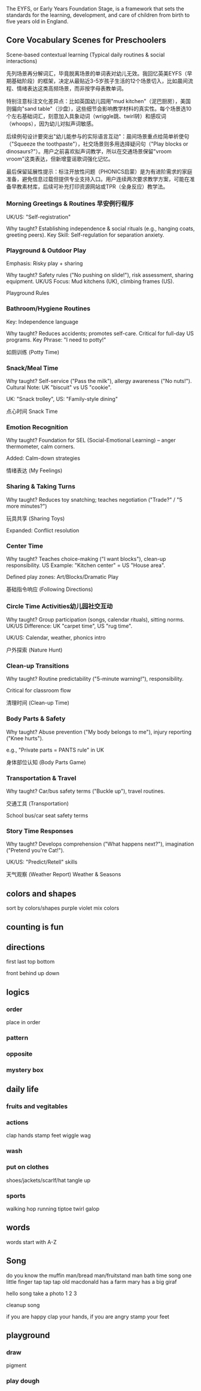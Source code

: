 The EYFS, or Early Years Foundation Stage, is a framework that sets the standards for the learning, development, and care of children from birth to five years old in England. 

## Core Vocabulary Scenes for Preschoolers​

Scene-based contextual learning (Typical daily routines & social interactions) 

先列场景再分解词汇，毕竟脱离场景的单词表对幼儿无效。我回忆英美EYFS（早期基础阶段）的框架，决定从最贴近3-5岁孩子生活的12个场景切入，比如晨间流程、情绪表达这类高频场景，而非按字母表教单词。

特别注意标注文化差异点：比如英国幼儿园用"mud kitchen"（泥巴厨房），美国则偏向"sand table"（沙盘），这些细节会影响教学材料的真实性。每个场景选10个左右基础词汇，刻意加入具象动词（wriggle跳、twirl转）和感叹词（whoops），因为幼儿对拟声词敏感。

后续例句设计要突出"幼儿能参与的实际语言互动"：晨间场景重点给简单祈使句（"Squeeze the toothpaste"），社交场景则多用选择疑问句（"Play blocks or dinosaurs?"）。用户之前喜欢拟声词教学，所以在交通场景保留"vroom vroom"这类表达，但新增童谣歌词强化记忆。

最后保留延展性提示：标注开放性问题（PHONICS启蒙）是为有进阶需求的家庭准备，避免信息过载但提供专业支持入口。用户连续两次要求教学方案，可能在准备早教素材库，后续可补充打印资源网站或TPR（全身反应）教学法。

### Morning Greetings & Routines​ ​早安例行程序​​
UK/US: "Self-registration"

Why taught? Establishing independence & social rituals (e.g., hanging coats, greeting peers).
Key Skill: Self-regulation for separation anxiety.


### Playground & Outdoor Play​​ 
Emphasis: Risky play + sharing

Why taught? Safety rules ("No pushing on slide!"), risk assessment, sharing equipment.
UK/US Focus: Mud kitchens (UK), climbing frames (US).

Playground Rules

### ​​Bathroom/Hygiene Routines​​
Key: Independence language

Why taught? Reduces accidents; promotes self-care. Critical for full-day US programs.
Key Phrase: "I need to potty!"

​​如厕训练​​ (Potty Time)

### ​Snack/Meal Time

Why taught? Self-service ("Pass the milk"), allergy awareness ("No nuts!").
Cultural Note: UK "biscuit" vs US "cookie".

UK: "Snack trolley", US: "Family-style dining"

​​点心时间​ Snack Time

### ​​​Emotion Recognition​​
Why taught? Foundation for SEL (Social-Emotional Learning) – anger thermometer, calm corners.

Added: Calm-down strategies

​​情绪表达​​ (My Feelings)

### ​​Sharing & Taking Turns​​
Why taught? Reduces toy snatching; teaches negotiation ("Trade?" / "5 more minutes?")

​玩具共享​​ (Sharing Toys)

Expanded: Conflict resolution

### ​​Center Time
Why taught? Teaches choice-making ("I want blocks"), clean-up responsibility.
US Example: "Kitchen center" = US "House area".

Defined play zones: Art/Blocks/Dramatic Play

​基础指令响应​​ (Following Directions)

### Circle Time Activities​ ​幼儿园社交互动​​
Why taught? Group participation (songs, calendar rituals), sitting norms.
UK/US Difference: UK "carpet time", US "rug time".

​UK/US: Calendar, weather, phonics intro

户外探索​​ (Nature Hunt)
​
### ​​Clean-up Transitions​​
Why taught? Routine predictability ("5-minute warning!"), responsibility.

Critical for classroom flow

​清理时间​​ (Clean-up Time)

### Body Parts & Safety​​ 
Why taught? Abuse prevention ("My body belongs to me"), injury reporting ("Knee hurts").

e.g., "Private parts = PANTS rule" in UK

身体部位认知​​ (Body Parts Game)
​
### ​​​Transportation & Travel​​
Why taught? Car/bus safety terms ("Buckle up"), travel routines.

​交通工具​​ (Transportation)

School bus/car seat safety terms

### Story Time Responses​​ 
Why taught? Develops comprehension ("What happens next?"), imagination ("Pretend you're Cat!").

UK/US: "Predict/Retell" skills

​天气观察​​ (Weather Report)
​​Weather & Seasons​​



## colors and shapes
sort by colors/shapes
purple violet
mix colors

## counting is fun

## directions
first last top bottom

front behind up down 

## logics 

### order
place in order

### pattern

### opposite

### mystery box

## daily life

### fruits and vegitables

### actions
clap hands
stamp feet
wiggle
wag

### wash

### put on clothes
shoes/jackets/scarlf/hat
tangle up

### sports
walking hop running tiptoe twirl galop 

## words
words start with A-Z

## Song
do you know the muffin man/bread man/fruitstand man
bath time song
one little finger tap tap tap
old macdonald has a farm
mary has a big giraf

hello song
take a photo 1 2 3

cleanup song

if you are happy clap your hands, if you are angry stamp your feet

## playground

### draw
pigment

### play dough

